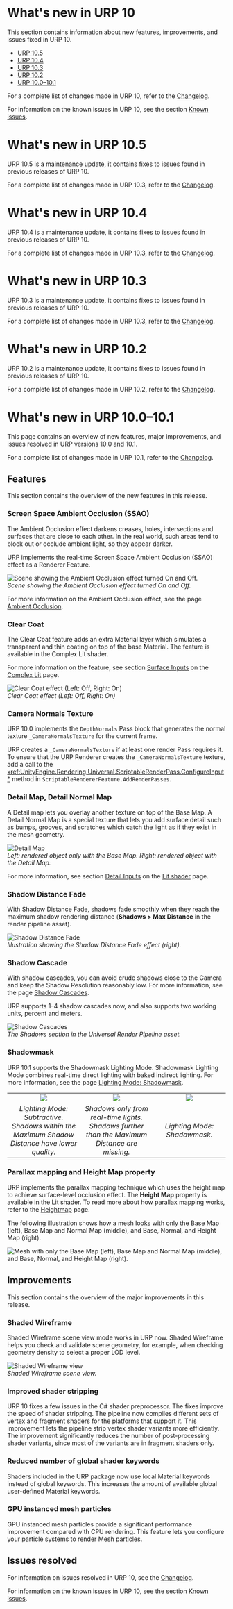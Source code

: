 # What's new in URP 10

This section contains information about new features, improvements, and issues fixed in URP 10.

* [URP 10.5](#urp-10-5)
* [URP 10.4](#urp-10-4)
* [URP 10.3](#urp-10-3)
* [URP 10.2](#urp-10-2)
* [URP 10.0–10.1](#urp-10-1)

For a complete list of changes made in URP 10, refer to the [Changelog](../../changelog/CHANGELOG.html).

For information on the known issues in URP 10, see the section [Known issues](../known-issues.md).

# What's new in URP 10.5<a name="urp-10-5"></a>

URP 10.5 is a maintenance update, it contains fixes to issues found in previous releases of URP 10.

For a complete list of changes made in URP 10.3, refer to the [Changelog](../../changelog/CHANGELOG.html).

# What's new in URP 10.4<a name="urp-10-4"></a>

URP 10.4 is a maintenance update, it contains fixes to issues found in previous releases of URP 10.

For a complete list of changes made in URP 10.3, refer to the [Changelog](../../changelog/CHANGELOG.html).

# What's new in URP 10.3<a name="urp-10-3"></a>

URP 10.3 is a maintenance update, it contains fixes to issues found in previous releases of URP 10.

For a complete list of changes made in URP 10.3, refer to the [Changelog](../../changelog/CHANGELOG.html).

# What's new in URP 10.2<a name="urp-10-2"></a>

URP 10.2 is a maintenance update, it contains fixes to issues found in previous releases of URP 10.

For a complete list of changes made in URP 10.2, refer to the [Changelog](../../changelog/CHANGELOG.html).

# What's new in URP 10.0–10.1<a name="urp-10-1"></a>

This page contains an overview of new features, major improvements, and issues resolved in URP versions 10.0 and 10.1.

For a complete list of changes made in URP 10.1, refer to the [Changelog](../../changelog/CHANGELOG.html).

## Features

This section contains the overview of the new features in this release.

### Screen Space Ambient Occlusion (SSAO)

The Ambient Occlusion effect darkens creases, holes, intersections and surfaces that are close to each other. In the real world, such areas tend to block out or occlude ambient light, so they appear darker.

URP implements the real-time Screen Space Ambient Occlusion (SSAO) effect as a Renderer Feature.

![Scene showing the Ambient Occlusion effect turned On and Off.](../Images/whats-new/urp-10/ssao.png)<br/>*Scene showing the Ambient Occlusion effect turned On and Off.*

For more information on the Ambient Occlusion effect, see the page [Ambient Occlusion](../post-processing-ssao.md).

### Clear Coat

The Clear Coat feature adds an extra Material layer which simulates a transparent and thin coating on top of the base Material. The feature is available in the Complex Lit shader.

For more information on the feature, see section [Surface Inputs](../shader-complex-lit.md#surface-inputs) on the [Complex Lit](../shader-complex-lit.md) page.

![Clear Coat effect (Left: Off, Right: On)](../Images/whats-new/urp-10/clear-coat.png)<br/>*Clear Coat effect (Left: Off, Right: On)*

### Camera Normals Texture

URP 10.0 implements the `DepthNormals` Pass block that generates the normal texture `_CameraNormalsTexture` for the current frame.

URP creates a `_CameraNormalsTexture` if at least one render Pass requires it. To ensure that the URP Renderer creates the `_CameraNormalsTexture` texture, add a call to the <xref:UnityEngine.Rendering.Universal.ScriptableRenderPass.ConfigureInput*> method in `ScriptableRendererFeature.AddRenderPasses`.

### Detail Map, Detail Normal Map

A Detail map lets you overlay another texture on top of the Base Map. A Detail Normal Map is a special texture that lets you add surface detail such as bumps, grooves, and scratches which catch the light as if they exist in the mesh geometry.

![Detail Map](../Images/whats-new/urp-10/detail-map.png)<br/>*Left: rendered object only with the Base Map. Right: rendered object with the Detail Map.*

For more information, see section [Detail Inputs](../lit-shader.md#detail-inputs) on the [Lit shader](../lit-shader.md) page.

### Shadow Distance Fade

With Shadow Distance Fade, shadows fade smoothly when they reach the maximum shadow rendering distance (__Shadows > Max Distance__ in the render pipeline asset).

![Shadow Distance Fade](../Images/whats-new/urp-10/shadow-distance-fade.png)<br/>*Illustration showing the Shadow Distance Fade effect (right).*

### Shadow Cascade

With shadow cascades, you can avoid crude shadows close to the Camera and keep the Shadow Resolution reasonably low. For more information, see the page [Shadow Cascades](https://docs.unity3d.com/Manual/shadow-cascades.html).

URP supports 1–4 shadow cascades now, and also supports two working units, percent and meters.

![Shadow Cascades](../Images/lighting/urp-asset-shadows.png)<br/>*The Shadows section in the Universal Render Pipeline asset.*

### Shadowmask

URP 10.1 supports the Shadowmask Lighting Mode. Shadowmask Lighting Mode combines real-time direct lighting with baked indirect lighting. For more information, see the page [Lighting Mode: Shadowmask](https://docs.unity3d.com/Manual/LightMode-Mixed-Shadowmask.html).

<table style="text-align:center; border:none;">
  <tbody><tr>
    <td style="width:33%; border:none;"><img src="../Images/whats-new/urp-10/lightmode-subtractive.png" /></td>
    <td style="width:33%; border:none;"><img src="../Images/whats-new/urp-10/lightmode-all-lights-realtime.png" /></td>
    <td style="width:33%; border:none;"><img src="../Images/whats-new/urp-10/lightmode-shadowmask.png" /></td>
  </tr>
  <tr>
    <td style="padding:3px; border:none;"><em>Lighting Mode: Subtractive. Shadows within the Maximum Shadow Distance have lower quality.</em></td>
    <td style="padding:3px; border:none;"><em>Shadows only from real-time lights. Shadows further than the Maximum Distance are missing.</em></td>
    <td style="padding:3px; border:none;"><em>Lighting Mode: Shadowmask.</em></td>
  </tr>
</tbody></table>

### Parallax mapping and Height Map property

URP implements the parallax mapping technique which uses the height map to achieve surface-level occlusion effect. The **Height Map** property is available in the Lit shader. To read more about how parallax mapping works, refer to the [Heightmap](https://docs.unity3d.com/Manual/StandardShaderMaterialParameterHeightMap.html) page.

The following illustration shows how a mesh looks with only the Base Map (left), Base Map and Normal Map (middle), and Base, Normal, and Height Map (right).

![Mesh with only the Base Map (left), Base Map and Normal Map (middle), and Base, Normal, and Height Map (right).](../Images/whats-new/urp-10/parallax-height.png)

## Improvements

This section contains the overview of the major improvements in this release.

### Shaded Wireframe

Shaded Wireframe scene view mode works in URP now. Shaded Wireframe helps you check and validate scene geometry, for example, when checking geometry density to select a proper LOD level.

![Shaded Wireframe view](../Images/whats-new/urp-10/shaded-wireframe.png)<br/>*Shaded Wireframe scene view.*

### Improved shader stripping

URP 10 fixes a few issues in the C# shader preprocessor. The fixes improve the speed of shader stripping. The pipeline now compiles different sets of vertex and fragment shaders for the platforms that support it. This improvement lets the pipeline strip vertex shader variants more efficiently. The improvement significantly reduces the number of post-processing shader variants, since most of the variants are in fragment shaders only.

### Reduced number of global shader keywords

Shaders included in the URP package now use local Material keywords instead of global keywords. This increases the amount of available global user-defined Material keywords.

### GPU instanced mesh particles

GPU instanced mesh particles provide a significant performance improvement compared with CPU rendering. This feature lets you configure your particle systems to render Mesh particles.

## Issues resolved

For information on issues resolved in URP 10, see the [Changelog](../../changelog/CHANGELOG.html).

For information on the known issues in URP 10, see the section [Known issues](../known-issues.md).
